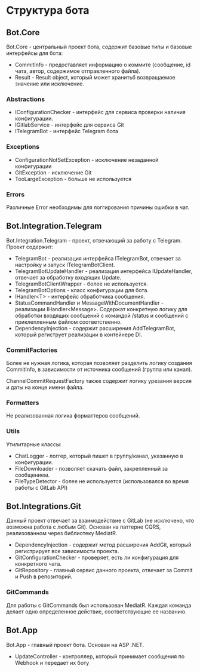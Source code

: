 # Структура бота

## Bot.Core

Bot.Core - центральный проект бота, содержит базовые типы и базовые интерфейсы для бота:
- CommitInfo - предоставляет информацию о коммите (сообщение, id чата, автор, содержимое отправленного файла).
- Result - Result object, который может хранитьб возвращаемое значение или исключение.

### Abstractions

- IConfigurationChecker - интерфейс для сервиса проверки наличия конфигурации.
- IGitlabService - интерфейс для сервиса Git
- ITelegramBot - интерфейс Telegram бота

### Exceptions
  
- ConfigurationNotSetException - исключение незаданной конфигурации
- GitException - исключение Git
- TooLargeException - больше не используется

### Errors

Различные Error необходимы для логгирования причины ошибки в чат.

## Bot.Integration.Telegram
  
Bot.Integration.Telegram - проект, отвечающий за работу с Telegram. Проект содержит:
- TelegramBot - реализация интерфейса ITelegramBot, отвечает за настройку и запуск ITelegramBotClient.
- TelegramBotUpdateHandler - реализация интерфейса IUpdateHandler, отвечает за обработку входящих Update.
- TelegramBotClientWrapper - более не используется.
- TelegramBotOptions - класс конфигурации для бота.
- IHandler\<T\> - интерфейс обработчика сообщения.
- StatusCommandHandler и MessageWithDocumentHandler - реализации IHandler\<Message\>. Содержат конкретную логику для обработки входящих сообщений с командой /status
 и сообщений с приклепленным файлом соответственно.
- DependencyInjection - содержит расширения AddTelegramBot, который региструет реализации в контейнере DI.

### CommitFactories

Более не нужная логика, которая позволяет разделить логику создания CommitInfo, в зависимости от источника сообщений (группа или канал).

ChannelCommitRequestFactory также содержит логику урезания версия и даты на конце имени файла.

### Formatters

Не реализованная логика форматтеров сообщений.

### Utils

Утилитарные классы:

- ChatLogger - логгер, который пишет в группу/канал, указанную в конфигурации.
- FileDownloader - позволяет скачать файл, закрепленный за сообщением.
- FileTypeDetector - более не используется (использовался во время работы с GitLab API)
  
## Bot.Integrations.Git

Данный проект отвечает за взаимодействие с GitLab (не исключено, что возможна работа с любым Git). Основан на паттерне CQRS, реализованном через библиотеку MediatR.

- DependencyInjection - содержит метод расширения AddGit, который регистрирует все зависимости проекта.
- GitConfigurationChecker - проверяет, есть ли конфигурация для конкретного чата.
- GitRepository - главный сервис данного проекта, отвечает за Commit и Push в репозиторий.

### GitCommands

Для работы с GitCommands был использован MediatR. Каждая команда делает одно определенное действие, соответствующие ее названию.

## Bot.App

Bot.App - главный проект бота. Основан на ASP .NET.

- UpdateController - контроллер, который принимает сообщения по Webhook и передает их боту

